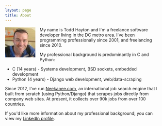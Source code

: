 ```yaml
---
layout: page
title: About
---
```


<img style="float: left; margin: 0 1em 1em 0;" src="/assets/me.jpeg" />

My name is Todd Hayton and I'm a freelance software developer living in the DC metro area. I've been programming professionally
since 2001, and freelancing since 2010. 

My professional background is predominantly in C and Python:

* C (14 years) - Systems development, BSD sockets, embedded development
* Python (4 years) - Django web development, web/data-scraping

Since 2012, I've run <a target="_blank" href="http://www.neekanee.com">Neekanee.com</a>, an international job search engine that 
I built from scratch (using Python/Django) that scrapes jobs directly from company web sites. At present, it collects over 90k 
jobs from over 100 countries. 

If you'd like more information about my professional background, you can view my 
<a target="_blank" href="https://www.linkedin.com/in/toddhayton">LinkedIn profile</a>.

